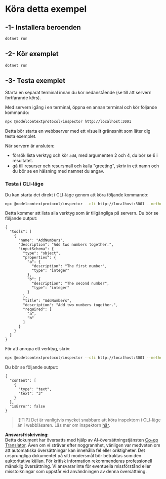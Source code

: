 <!--
CO_OP_TRANSLATOR_METADATA:
{
  "original_hash": "b97c5e77cede68533d7a92d0ce89bc0a",
  "translation_date": "2025-05-17T11:56:21+00:00",
  "source_file": "03-GettingStarted/05-sse-server/solution/dotnet/README.md",
  "language_code": "sv"
}
-->
# Köra detta exempel

## -1- Installera beroenden

```bash
dotnet run
```

## -2- Kör exemplet

```bash
dotnet run
```

## -3- Testa exemplet

Starta en separat terminal innan du kör nedanstående (se till att servern fortfarande körs).

Med servern igång i en terminal, öppna en annan terminal och kör följande kommando:

```bash
npx @modelcontextprotocol/inspector http://localhost:3001
```

Detta bör starta en webbserver med ett visuellt gränssnitt som låter dig testa exemplet.

När servern är ansluten:

- försök lista verktyg och kör `add`, med argumenten 2 och 4, du bör se 6 i resultatet.
- gå till resurser och resursmall och kalla "greeting", skriv in ett namn och du bör se en hälsning med namnet du angav.

### Testa i CLI-läge

Du kan starta det direkt i CLI-läge genom att köra följande kommando:

```bash 
npx @modelcontextprotocol/inspector --cli http://localhost:3001 --method tools/list
```

Detta kommer att lista alla verktyg som är tillgängliga på servern. Du bör se följande output:

```text
{
  "tools": [
    {
      "name": "AddNumbers",
      "description": "Add two numbers together.",
      "inputSchema": {
        "type": "object",
        "properties": {
          "a": {
            "description": "The first number",
            "type": "integer"
          },
          "b": {
            "description": "The second number",
            "type": "integer"
          }
        },
        "title": "AddNumbers",
        "description": "Add two numbers together.",
        "required": [
          "a",
          "b"
        ]
      }
    }
  ]
}
```

För att anropa ett verktyg, skriv:

```bash
npx @modelcontextprotocol/inspector --cli http://localhost:3001 --method tools/call --tool-name AddNumbers --tool-arg a=1 --tool-arg b=2
```

Du bör se följande output:

```text
{
  "content": [
    {
      "type": "text",
      "text": "3"
    }
  ],
  "isError": false
}
```

> ![!TIP]
> Det är vanligtvis mycket snabbare att köra inspektorn i CLI-läge än i webbläsaren.
> Läs mer om inspektorn [här](https://github.com/modelcontextprotocol/inspector).

**Ansvarsfriskrivning**:  
Detta dokument har översatts med hjälp av AI-översättningstjänsten [Co-op Translator](https://github.com/Azure/co-op-translator). Även om vi strävar efter noggrannhet, vänligen var medveten om att automatiska översättningar kan innehålla fel eller oriktigheter. Det ursprungliga dokumentet på sitt modersmål bör betraktas som den auktoritativa källan. För kritisk information rekommenderas professionell mänsklig översättning. Vi ansvarar inte för eventuella missförstånd eller misstolkningar som uppstår vid användningen av denna översättning.